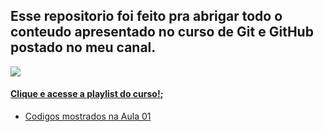 ## Esse repositorio foi feito pra abrigar todo o conteudo apresentado no curso de Git e GitHub postado no meu canal.
![](https://i.imgur.com/qngJv3q.png)
#### [Clique e acesse a playlist do curso!](https://www.youtube.com/playlist?list=PLBwyuonjf0zxFSRZWw9XVL08JOQoqYUBy);
 - [Codigos mostrados na Aula 01](https://github.com/CalebeEvangelista/CursoDeGitHub/blob/main/Codigos%20das%20aulas/Codigos-aula-01.md) 